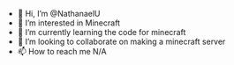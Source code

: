 - 👋 Hi, I’m @NathanaelU
- 👀 I’m interested in Minecraft
- 🌱 I’m currently learning the code for minecraft
- 💞️ I’m looking to collaborate on making a minecraft server
- 📫 How to reach me N/A

<!---
NathanaelU/NathanaelU is a ✨ special ✨ repository because its `README.md` (this file) appears on your GitHub profile.
You can click the Preview link to take a look at your changes.
--->

